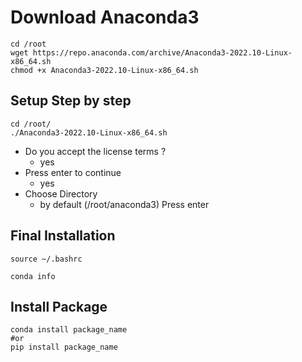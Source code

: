 # Download Anaconda3

```
cd /root
wget https://repo.anaconda.com/archive/Anaconda3-2022.10-Linux-x86_64.sh
chmod +x Anaconda3-2022.10-Linux-x86_64.sh
```

## Setup Step by step

```
cd /root/
./Anaconda3-2022.10-Linux-x86_64.sh
```

* Do you accept the license terms ?
  - yes
* Press enter to continue
  - yes
* Choose Directory
  - by default (/root/anaconda3) Press enter

## Final Installation

`source ~/.bashrc`

`conda info`

## Install Package

```
conda install package_name
#or
pip install package_name
```
